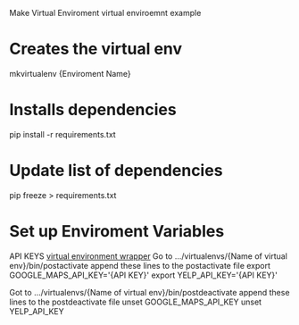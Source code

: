 
Make Virtual Enviroment
virtual enviroemnt example

# Creates the virtual env
mkvirtualenv {Enviroment Name}

# Installs dependencies 
pip install -r requirements.txt

# Update list of dependencies
pip freeze > requirements.txt

# Set up Enviroment Variables
API KEYS
<ins>virtual environment wrapper</ins> 
Go to .../virtualenvs/{Name of virtual env}/bin/postactivate
append these lines to the postactivate file
export GOOGLE_MAPS_API_KEY='{API KEY}'
export YELP_API_KEY='{API KEY}'

Got to .../virtualenvs/{Name of virtual env}/bin/postdeactivate
append these lines to the postdeactivate file
unset GOOGLE_MAPS_API_KEY
unset YELP_API_KEY
